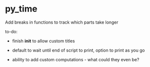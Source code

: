 py_time
=======

Add breaks in functions to track which parts take longer

to-do:

- finish __init__ to allow custom titles

- default to wait until end of script to print, option to print as you go

- ability to add custom computations - what could they even be?
